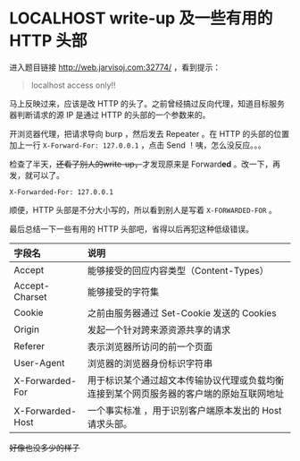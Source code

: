 # LOCALHOST write-up 及一些有用的 HTTP 头部

[CreateTime]: # (2020.08.17)
[ModifyTime]: # (2020.08.17)

进入题目链接 http://web.jarvisoj.com:32774/ ，看到提示：

> localhost access only!!

马上反映过来，应该是改 HTTP 的头了。之前曾经搞过反向代理，知道目标服务器判断请求的源 IP 是通过 HTTP 的头部的一个参数来的。

开浏览器代理，把请求导向 burp ，然后发去 Repeater 。在 HTTP 的头部的位置加上一行 `X-Forward-For: 127.0.0.1` ，点击 Send ！咦，怎么没反应。。。

检查了半天，~~还看了别人的write-up，~~才发现原来是 Forward**ed** 。改一下，再发，就可以了。

```
X-Forwarded-For: 127.0.0.1
```

顺便，HTTP 头部是不分大小写的，所以看到别人是写着 `X-FORWARDED-FOR` 。

最后总结一下一些有用的 HTTP 头部吧，省得以后再犯这种低级错误。

| 字段名           | 说明                                                                                     |
| :--------------- | :--------------------------------------------------------------------------------------- |
| Accept           | 能够接受的回应内容类型（Content-Types）                                                  |
| Accept-Charset   | 能够接受的字符集                                                                         |
| Cookie           | 之前由服务器通过 Set-Cookie 发送的 Cookies                                               |
| Origin           | 发起一个针对跨来源资源共享的请求                                                         |
| Referer          | 表示浏览器所访问的前一个页面                                                             |
| User-Agent       | 浏览器的浏览器身份标识字符串                                                             |
| X-Forwarded-For  | 用于标识某个通过超文本传输协议代理或负载均衡连接到某个网页服务器的客户端的原始互联网地址 |
| X-Forwarded-Host | 一个事实标准 ，用于识别客户端原本发出的 Host 请求头部。                                  |

~~好像也没多少的样子~~
